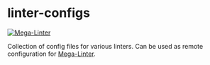 # linter-configs

[![Mega-Linter](https://github.com/joe-sharp/linter-configs/workflows/Mega-Linter/badge.svg?branch=main)](https://nvuillam.github.io/mega-linter)

Collection of config files for various linters. Can be used as remote configuration for
[Mega-Linter](https://github.com/nvuillam/mega-linter).
